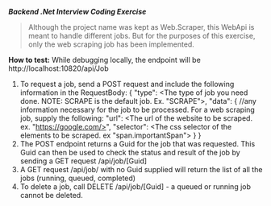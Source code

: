 ***Backend _.Net_ Interview Coding Exercise***

> Although the project name was kept as Web.Scraper, this WebApi is meant to handle different jobs. 
But for the purposes of this exercise, only the web scraping job has been implemented.
 
**How to test:**
  While debugging locally, the endpoint will be http://localhost:10820/api/Job
  1. To request a job, send a POST request and include the following information in the RequestBody:
	  {
 		 "type": <The type of job you need done. NOTE: SCRAPE is the default job. Ex. "SCRAPE">,
		 "data":
		   {
			   //any information necessary for the job to be processed. For a web scraping job, supply the following:
	   		   "url": <The url of the website to be scraped. ex. "https://google.com/>",
			   "selector": <The css selector of the elements to be scraped. ex "span.importantSpan">
		   }
	 }
  2. The POST endpoint returns a Guid for the job that was requested. 
     This Guid can then be used to check the status and result of the job by sending a GET request /api/job/[Guid]
  3. A GET request /api/job/ with no Guid supplied will return the list of all the jobs (running, queued, completed)
  4. To delete a job, call DELETE /api/job/[Guid] - a queued or running job cannot be deleted.


